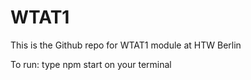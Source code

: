 # WTAT1
This is the Github repo for WTAT1 module at HTW Berlin

To run: type npm start on your terminal
